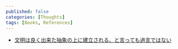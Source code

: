 ```yaml
---
published: false
categories: [Thoughts]
tags: [Books, References]
---
```


- [文明は良く出来た抽象の上に建立される、と言っても過言ではない](https://www.amazon.co.jp/dp/4788514346/ref=wl_it_dp_o_pC_S_ttl?_encoding=UTF8&colid=1CRREQCVIII0V&coliid=I2KFB4AWMOXERE)

